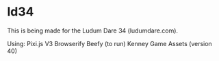 # ld34

This is being made for the Ludum Dare 34 (ludumdare.com).

Using:
Pixi.js V3
Browserify
Beefy (to run)
Kenney Game Assets (version 40)